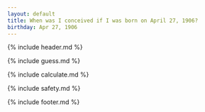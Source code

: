 ```yaml
---
layout: default
title: When was I conceived if I was born on April 27, 1906?
birthday: Apr 27, 1906
---
```


{% include header.md %}

{% include guess.md %}

{% include calculate.md %}

{% include safety.md %}

{% include footer.md %}



